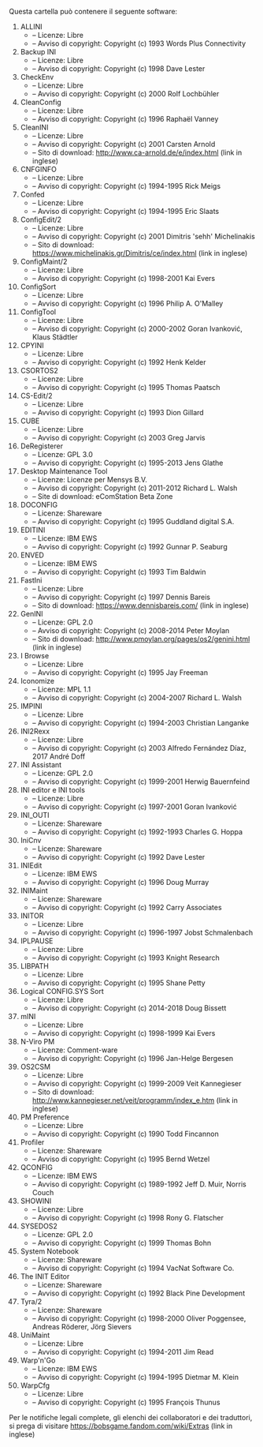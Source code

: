 ﻿Questa cartella può contenere il seguente software:

1. ALLINI
   - – Licenze: Libre
   - – Avviso di copyright: Copyright (c) 1993 Words Plus Connectivity
2. Backup INI
   - – Licenze: Libre
   - – Avviso di copyright: Copyright (c) 1998 Dave Lester
3. CheckEnv
   - – Licenze: Libre
   - – Avviso di copyright: Copyright (c) 2000 Rolf Lochbühler
4. CleanConfig
   - – Licenze: Libre
   - – Avviso di copyright: Copyright (c) 1996 Raphaël Vanney
5. CleanINI
   - – Licenze: Libre
   - – Avviso di copyright: Copyright (c) 2001 Carsten Arnold
   - – Sito di download: http://www.ca-arnold.de/e/index.html (link in inglese)
6. CNFGINFO
   - – Licenze: Libre
   - – Avviso di copyright: Copyright (c) 1994-1995 Rick Meigs
7. Confed
   - – Licenze: Libre
   - – Avviso di copyright: Copyright (c) 1994-1995 Eric Slaats
8. ConfigEdit/2
   - – Licenze: Libre
   - – Avviso di copyright: Copyright (c) 2001 Dimitris 'sehh' Michelinakis
   - – Sito di download: https://www.michelinakis.gr/Dimitris/ce/index.html (link in inglese)
9. ConfigMaint/2
   - – Licenze: Libre
   - – Avviso di copyright: Copyright (c) 1998-2001 Kai Evers
10. ConfigSort
    - – Licenze: Libre
    - – Avviso di copyright: Copyright (c) 1996 Philip A. O'Malley
11. ConfigTool
    - – Licenze: Libre
    - – Avviso di copyright: Copyright (c) 2000-2002 Goran Ivanković, Klaus Städtler
12. CPYINI
    - – Licenze: Libre
    - – Avviso di copyright: Copyright (c) 1992 Henk Kelder
13. CSORTOS2
    - – Licenze: Libre
    - – Avviso di copyright: Copyright (c) 1995 Thomas Paatsch
14. CS-Edit/2
    - – Licenze: Libre
    - – Avviso di copyright: Copyright (c) 1993 Dion Gillard
15. CUBE
    - – Licenze: Libre
    - – Avviso di copyright: Copyright (c) 2003 Greg Jarvis
16. DeRegisterer
    - – Licenze: GPL 3.0
    - – Avviso di copyright: Copyright (c) 1995-2013 Jens Glathe
16. Desktop Maintenance Tool
    - – Licenze: Licenze per Mensys B.V.
    - – Avviso di copyright: Copyright (c) 2011-2012 Richard L. Walsh
    - – Site di download: eComStation Beta Zone
17. DOCONFIG
    - – Licenze: Shareware
    - – Avviso di copyright: Copyright (c) 1995 Guddland digital S.A.
18. EDITINI
    - – Licenze: IBM EWS
    - – Avviso di copyright: Copyright (c) 1992 Gunnar P. Seaburg
19. ENVED
    - – Licenze: IBM EWS
    - – Avviso di copyright: Copyright (c) 1993 Tim Baldwin
20. FastIni
    - – Licenze: Libre
    - – Avviso di copyright: Copyright (c) 1997 Dennis Bareis
    - – Sito di download: https://www.dennisbareis.com/ (link in inglese)
21. GenINI
    - – Licenze: GPL 2.0
    - – Avviso di copyright: Copyright (c) 2008-2014 Peter Moylan
    - – Sito di download: http://www.pmoylan.org/pages/os2/genini.html (link in inglese)
22. I Browse
    - – Licenze: Libre
    - – Avviso di copyright: Copyright (c) 1995 Jay Freeman
23. Iconomize
    - – Licenze: MPL 1.1
    - – Avviso di copyright: Copyright (c) 2004-2007 Richard L. Walsh
24. IMPINI
    - – Licenze: Libre
    - – Avviso di copyright: Copyright (c) 1994-2003 Christian Langanke
25. INI2Rexx
    - – Licenze: Libre
    - – Avviso di copyright: Copyright (c) 2003 Alfredo Fernández Díaz, 2017 André Doff
26. INI Assistant
    - – Licenze: GPL 2.0
    - – Avviso di copyright: Copyright (c) 1999-2001 Herwig Bauernfeind
27. INI editor e INI tools
    - – Licenze: Libre
    - – Avviso di copyright: Copyright (c) 1997-2001 Goran Ivanković
28. INI_OUTI
    - – Licenze: Shareware
    - – Avviso di copyright: Copyright (c) 1992-1993 Charles G. Hoppa
29. IniCnv
    - – Licenze: Shareware
    - – Avviso di copyright: Copyright (c) 1992 Dave Lester
30. INIEdit
    - – Licenze: IBM EWS
    - – Avviso di copyright: Copyright (c) 1996 Doug Murray
31. INIMaint
    - – Licenze: Shareware
    - – Avviso di copyright: Copyright (c) 1992 Carry Associates
32. INITOR
    - – Licenze: Libre
    - – Avviso di copyright: Copyright (c) 1996-1997 Jobst Schmalenbach
33. IPLPAUSE
    - – Licenze: Libre
    - – Avviso di copyright: Copyright (c) 1993 Knight Research
34. LIBPATH
    - – Licenze: Libre
    - – Avviso di copyright: Copyright (c) 1995 Shane Petty
35. Logical CONFIG.SYS Sort
    - – Licenze: Libre
    - – Avviso di copyright: Copyright (c) 2014-2018 Doug Bissett
36. mINI
    - – Licenze: Libre
    - – Avviso di copyright: Copyright (c) 1998-1999 Kai Evers
37. N-Viro PM
    - – Licenze: Comment-ware
    - – Avviso di copyright: Copyright (c) 1996 Jan-Helge Bergesen
38. OS2CSM
    - – Licenze: Libre
    - – Avviso di copyright: Copyright (c) 1999-2009 Veit Kannegieser
    - – Sito di download: http://www.kannegieser.net/veit/programm/index_e.htm (link in inglese)
39. PM Preference
    - – Licenze: Libre
    - – Avviso di copyright: Copyright (c) 1990 Todd Fincannon
40. Profiler
    - – Licenze: Shareware
    - – Avviso di copyright: Copyright (c) 1995 Bernd Wetzel
41. QCONFIG
    - – Licenze: IBM EWS
    - – Avviso di copyright: Copyright (c) 1989-1992 Jeff D. Muir, Norris Couch
42. SHOWINI
    - – Licenze: Libre
    - – Avviso di copyright: Copyright (c) 1998 Rony G. Flatscher
43. SYSEDOS2
    - – Licenze: GPL 2.0
    - – Avviso di copyright: Copyright (c) 1999 Thomas Bohn
44. System Notebook
    - – Licenze: Shareware
    - – Avviso di copyright: Copyright (c) 1994 VacNat Software Co.
45. The INIT Editor
    - – Licenze: Shareware
    - – Avviso di copyright: Copyright (c) 1992 Black Pine Development
46. Tyra/2
    - – Licenze: Shareware
    - – Avviso di copyright: Copyright (c) 1998-2000 Oliver Poggensee, Andreas Röderer, Jörg Sievers
47. UniMaint
    - – Licenze: Libre
    - – Avviso di copyright: Copyright (c) 1994-2011 Jim Read
48. Warp'n'Go
    - – Licenze: IBM EWS
    - – Avviso di copyright: Copyright (c) 1994-1995 Dietmar M. Klein
49. WarpCfg
    - – Licenze: Libre
    - – Avviso di copyright: Copyright (c) 1995 François Thunus

Per le notifiche legali complete, gli elenchi dei collaboratori e dei traduttori, si prega di visitare https://bobsgame.fandom.com/wiki/Extras (link in inglese)
